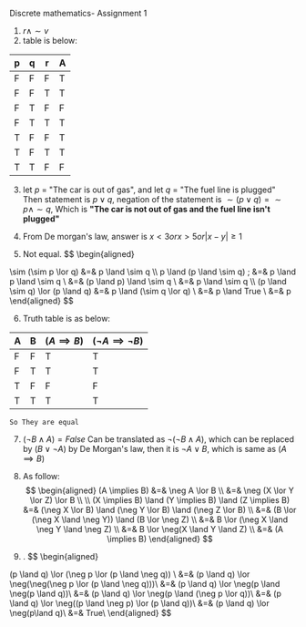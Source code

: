 Discrete mathematics- Assignment 1

1. $r \land \sim v$
2. table is below:

| p | q | r | A |
|---|---|---|---|
| F | F | F | T |
| F | F | T | T |
| F | T | F | F |
| F | T | T | T |
| T | F | F | T |
| T | F | T | T |
| T | T | F | F |

3. let *p* = "The car is out of gas", and let *q* = "The fuel line is plugged"
   Then statement is $p \lor q$, negation of the statement is $\sim (p \lor q) = \sim p \land \sim q$, Which is **"The car is not out of gas and the fuel line isn't plugged"**

4. From De morgan's law, answer is $x < 3 or x > 5 or |x - y| \geq 1$
5. Not equal.
$$
\begin{aligned}

\sim (\sim p \lor q) &=& p \land \sim q \\\\
p \land (p \land \sim q) \; &=&  p \land p \land \sim q \\
&=& (p \land p) \land \sim q \\
&=& p \land \sim q \\\\
(p \land \sim q) \lor (p \land q) &=& p \land (\sim q \lor q) \\
&=& p \land True \\
&=& p
\end{aligned}
$$

6. Truth table is as below:

| A | B | $(A \implies B)$ | $(\neg A \implies \neg B)$ |
|---|---|-----------------|---------------------------|
| F | F | T               | T                         |
| F | T | T               | T                         |
| T | F | F               | F                         |
| T | T | T               | T                         |
    So They are equal

7. $(\neg B \land A) = False$ Can be translated as $\neg (\neg B \land A)$, which can be replaced by $(B \lor \neg A)$ by De Morgan's law, then it is $\neg A \lor  B$, which is same as $(A \implies B)$

8. As follow:
$$
\begin{aligned}
(A \implies B) &=& \neg A \lor B \\
&=& \neg (X \lor Y \lor Z) \lor B \\ \\
(X \implies B) \land (Y \implies B) \land (Z \implies B)
&=& (\neg X \lor B) \land (\neg Y \lor B) \land (\neg Z \lor B) \\
&=& (B \lor (\neg X \land \neg Y)) \land (B \lor \neg Z) \\
&=& B \lor (\neg X \land \neg Y \land \neg Z) \\
&=& B \lor \neg(X \land Y \land Z) \\
&=& (A \implies B)
\end{aligned}
$$

9. .
$$
\begin{aligned}

(p \land q) \lor (\neg p \lor (p \land \neg q)) \\
&=& (p \land q) \lor \neg(\neg(\neg p \lor (p \land \neg q)))\\
&=& (p \land q) \lor \neg(p \land \neg(p \land q))\\
&=& (p \land q) \lor \neg(p \land (\neg p \lor q))\\
&=& (p \land q) \lor \neg((p \land \neg p) \lor (p \land q))\\
&=& (p \land q) \lor \neg(p\land q)\\
&=& True\\
\end{aligned}
$$